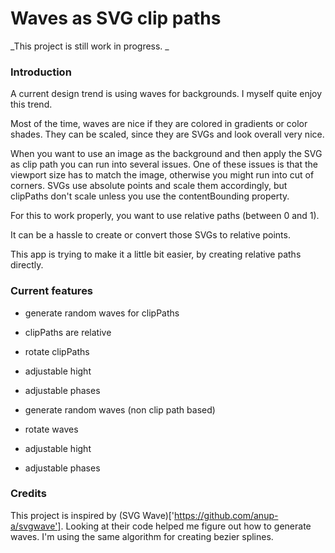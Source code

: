 # Waves as SVG clip paths

_This project is still work in progress. _

### Introduction

A current design trend is using waves for backgrounds.
I myself quite enjoy this trend.

Most of the time, waves are nice if they are colored in gradients or color shades.
They can be scaled, since they are SVGs and look overall very nice.

When you want to use an image as the background and then apply the SVG as clip path you can run into several issues.
One of these issues is that the viewport size has to match the image, otherwise you might run into cut of corners.
SVGs use absolute points and scale them accordingly, but clipPaths don't scale unless you use the contentBounding property.

For this to work properly, you want to use relative paths (between 0 and 1).

It can be a hassle to create or convert those SVGs to relative points.

This app is trying to make it a little bit easier, by creating relative paths directly.

### Current features

- generate random waves for clipPaths
- clipPaths are relative
- rotate clipPaths
- adjustable hight
- adjustable phases

- generate random waves (non clip path based)
- rotate waves
- adjustable hight
- adjustable phases

### Credits

This project is inspired by (SVG Wave)['https://github.com/anup-a/svgwave'].
Looking at their code helped me figure out how to generate waves.
I'm using the same algorithm for creating bezier splines.
